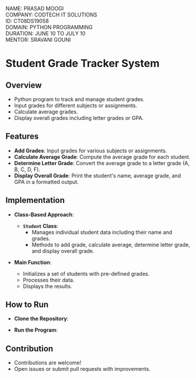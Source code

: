 NAME: PRASAD MOOGI   
COMPANY: CODTECH IT SOLUTIONS   
ID: CT08DS19058   
DOMAIN: PYTHON PROGRAMMING     
DURATION: JUNE 10 TO JULY 10  
MENTOR: SRAVANI GOUNI

# Student Grade Tracker System

## Overview

- Python program to track and manage student grades.
- Input grades for different subjects or assignments.
- Calculate average grades.
- Display overall grades including letter grades or GPA.

## Features

- **Add Grades**: Input grades for various subjects or assignments.
- **Calculate Average Grade**: Compute the average grade for each student.
- **Determine Letter Grade**: Convert the average grade to a letter grade (A, B, C, D, F).
- **Display Overall Grade**: Print the student's name, average grade, and GPA in a formatted output.

## Implementation

- **Class-Based Approach**:
  - **`Student` Class**:
    - Manages individual student data including their name and grades.
    - Methods to add grade, calculate average, determine letter grade, and display overall grade.

- **Main Function**:
  - Initializes a set of students with pre-defined grades.
  - Processes their data.
  - Displays the results.

## How to Run

- **Clone the Repository**:

- **Run the Program**:


## Contribution

- Contributions are welcome!
- Open issues or submit pull requests with improvements.
